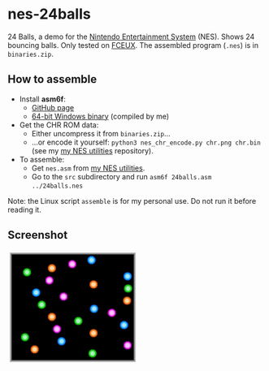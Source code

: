 # nes-24balls
24 Balls, a demo for the [Nintendo Entertainment System](http://en.wikipedia.org/wiki/Nintendo_Entertainment_System) (NES). Shows 24 bouncing balls. Only tested on [FCEUX](http://www.fceux.com). The assembled program (`.nes`) is in `binaries.zip`.

## How to assemble
* Install **asm6f**:
  * [GitHub page](https://github.com/freem/asm6f)
  * [64-bit Windows binary](http://qallee.net/misc/asm6f-win64.zip) (compiled by me)
* Get the CHR ROM data:
  * Either uncompress it from `binaries.zip`&hellip;
  * &hellip;or encode it yourself: `python3 nes_chr_encode.py chr.png chr.bin` (see my [my NES utilities](https://github.com/qalle2/nes-util) repository).
* To assemble:
  * Get `nes.asm` from [my NES utilities](https://github.com/qalle2/nes-util).
  * Go to the `src` subdirectory and run `asm6f 24balls.asm ../24balls.nes`

Note: the Linux script `assemble` is for my personal use. Do not run it before reading it.

## Screenshot
![24 Balls](snap.png)

